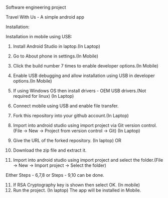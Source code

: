 Software engineering project 

Travel With Us - A simple android app

Installation:

Installation in mobile using USB:

1. Install Android Studio in laptop.(In Laptop)
2. Go to About phone in settings.(In Mobile)
3. Click the build number 7 times to enable developer options.(In Mobile)
4. Enable USB debugging and allow installation using USB in developer options.(In Mobile)
5. If using Windows OS then install drivers - OEM USB drivers.(Not required for linux) (In Laptop)
5. Connect mobile using USB and enable file transfer.

6. Fork this repository into your github account.(In Laptop)
7. Import into android studio using import project via Git version control.(File -> New -> Project from version control -> Git) (In Laptop) 
8. Give the URL of the forked repository. (In laptop)
OR 
9. Download the zip file and extract it.
10. Import into android studio using import project and select the folder.(File -> New -> Import project -> Select the folder)

Either Steps - 6,7,8 or Steps - 9,10 can be done.

11. If RSA Cryptography key is shown then select OK. (In mobile)
12. Run the project. (In laptop)
The app will be installed in Mobile.
